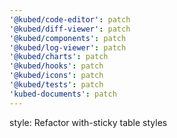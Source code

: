 ```yaml
---
'@kubed/code-editor': patch
'@kubed/diff-viewer': patch
'@kubed/components': patch
'@kubed/log-viewer': patch
'@kubed/charts': patch
'@kubed/hooks': patch
'@kubed/icons': patch
'@kubed/tests': patch
'kubed-documents': patch
---
```


style: Refactor with-sticky table styles
